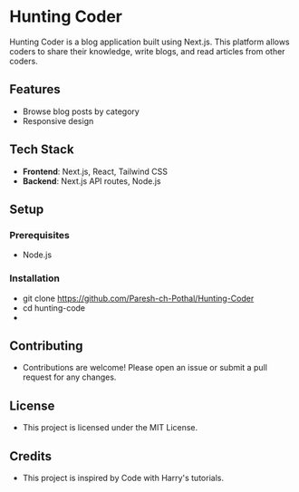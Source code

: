 # Hunting Coder

Hunting Coder is a blog application built using Next.js. This platform allows coders to share their knowledge, write blogs, and read articles from other coders.

## Features
- Browse blog posts by category
- Responsive design

## Tech Stack
- **Frontend**: Next.js, React, Tailwind CSS
- **Backend**: Next.js API routes, Node.js

## Setup

### Prerequisites

- Node.js
### Installation
  - git clone https://github.com/Paresh-ch-Pothal/Hunting-Coder
  - cd hunting-code
  - 
## Contributing
- Contributions are welcome! Please open an issue or submit a pull request for any changes.

## License
- This project is licensed under the MIT License.

## Credits
- This project is inspired by Code with Harry's tutorials.

